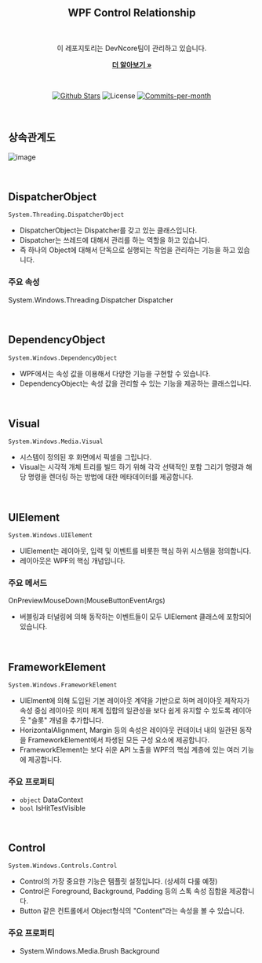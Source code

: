 <div align=center>
  <h2>WPF Control Relationship</h2>
  <br/>
 
  이 레포지토리는 DevNcore팀이 관리하고 있습니다.
  <br />
  
  <a href="https://github.com/devncore/devncore"><strong>더 알아보기 »</strong></a>
 
  <br />
 
  <p align="center">
   <a href="https://github.com/devncore/wpf-control-relationship/stargazers"><img src="https://img.shields.io/github/stars/devncore/wpf-control-relationship" alt="Github Stars"></a>
   <img src="https://img.shields.io/github/license/devncore/wpf-control-relationship" alt="License">
   <a href="https://github.com/devncore/wpf-control-relationship/pulse"><img src="https://img.shields.io/github/commit-activity/m/devncore/wpf-control-relationship" alt="Commits-per-month"></a>
 </p>
</div>

<br />
  
## 상속관계도
![image](https://user-images.githubusercontent.com/68521148/134800050-a19b73b1-db8a-485a-916a-98be327abe8f.PNG)

<br />

## DispatcherObject
```namespace
System.Threading.DispatcherObject
```
- DispatcherObject는 Dispatcher를 갖고 있는 클래스입니다.    
- Dispatcher는 쓰레드에 대해서 관리를 하는 역할을 하고 있습니다.    
- 즉 하나의 Object에 대해서 단독으로 실행되는 작업을 관리하는 기능을 하고 있습니다.    

### 주요 속성
System.Windows.Threading.Dispatcher Dispatcher

<br />

## DependencyObject
```namespace
System.Windows.DependencyObject
```
- WPF에서는 속성 값을 이용해서 다양한 기능을 구현할 수 있습니다.    
- DependencyObject는 속성 값을 관리할 수 있는 기능을 제공하는 클래스입니다.    
<br />

## Visual
```namespace
System.Windows.Media.Visual
```
- 시스템이 정의된 후 화면에서 픽셀을 그립니다.    
- Visual는 시각적 개체 트리를 빌드 하기 위해 각각 선택적인 포함 그리기 명령과 해당 명령을 렌더링 하는 방법에 대한 메타데이터를 제공합니다.    


<br />

## UIElement
```namespace
System.Windows.UIElement
```
- UIElement는 레이아웃, 입력 및 이벤트를 비롯한 핵심 하위 시스템을 정의합니다.    
- 레이아웃은 WPF의 핵심 개념입니다.    

### 주요 메서드
OnPreviewMouseDown(MouseButtonEventArgs)    

- 버블링과 터널링에 의해 동작하는 이벤트들이 모두 UIElement 클래스에 포함되어 있습니다.

<br />

## FrameworkElement
```namespace
System.Windows.FrameworkElement
```

- UIElment에 의해 도입된 기본 레이아웃 계약을 기반으로 하며 레이아웃 제작자가 속성 중심 레이아웃 의미 체계 집합의 일관성을 보다 쉽게 유지할 수 있도록 레이아웃 "슬롯" 개념을 추가합니다.    
- HorizontalAlignment, Margin 등의 속성은 레이아웃 컨테이너 내의 일관된 동작을 FrameworkElement에서 파생된 모든 구성 요소에 제공합니다.    
- FrameworkElement는 보다 쉬운 API 노출을 WPF의 핵심 계층에 있는 여러 기능에 제공합니다.


### 주요 프로퍼티
- `object` DataContext  
- `bool` IsHitTestVisible
 
<br />

## Control
```namespace
System.Windows.Controls.Control
```

- Control의 가장 중요한 기능은 템플릿 설정입니다. (상세히 다룰 예정)    
- Control은 Foreground, Background, Padding 등의 스톡 속성 집합을 제공합니다.    
- Button 같은 컨트롤에서 Object형식의 "Content"라는 속성을 볼 수 있습니다.    


### 주요 프로퍼티
- System.Windows.Media.Brush Background

<br />
